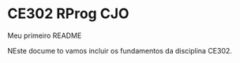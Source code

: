 # CE302 RProg CJO

Meu primeiro README

NEste docume to vamos incluir os fundamentos da disciplina CE302.